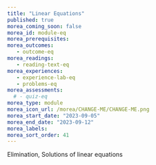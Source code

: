 ```yaml
---
title: "Linear Equations"
published: true
morea_coming_soon: false
morea_id: module-eq
morea_prerequisites:
morea_outcomes:
   - outcome-eq
morea_readings:
   - reading-text-eq
morea_experiences:
   - experience-lab-eq
   - problems-eq
morea_assessments:
  # - quiz-eq
morea_type: module
morea_icon_url: /morea/CHANGE-ME/CHANGE-ME.png
morea_start_date: "2023-09-05"
morea_end_date: "2023-09-12"
morea_labels:
morea_sort_order: 41
---
```


Elimination, Solutions of linear equations
